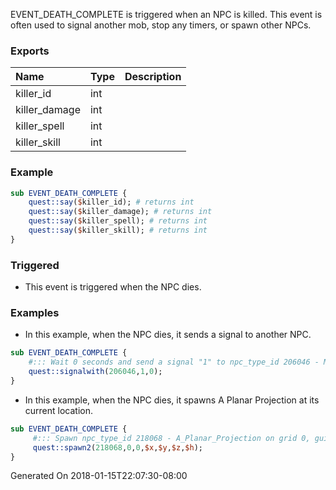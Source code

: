 EVENT_DEATH_COMPLETE is triggered when an NPC is killed.  This event is often used to signal another mob, stop any timers, or spawn other NPCs.  

### Exports
**Name**|**Type**|**Description**
:-----|:-----|:-----
killer_id|int|
killer_damage|int|
killer_spell|int|
killer_skill|int|
### Example
```perl
sub EVENT_DEATH_COMPLETE {
	quest::say($killer_id); # returns int
	quest::say($killer_damage); # returns int
	quest::say($killer_spell); # returns int
	quest::say($killer_skill); # returns int
}
```

### Triggered

* This event is triggered when the NPC dies.

### Examples

* In this example, when the NPC dies, it sends a signal to another NPC. 

```perl
sub EVENT_DEATH_COMPLETE {
	#::: Wait 0 seconds and send a signal "1" to npc_type_id 206046 - Manaetic Behemoth
	quest::signalwith(206046,1,0);
}
```

* In this example, when the NPC dies, it spawns A Planar Projection at its current location.

```perl
sub EVENT_DEATH_COMPLETE {
     #::: Spawn npc_type_id 218068 - A_Planar_Projection on grid 0, guildwarset 0, at the NPC's X, Y, Z, and Heading
     quest::spawn2(218068,0,0,$x,$y,$z,$h);	
}
```
Generated On 2018-01-15T22:07:30-08:00